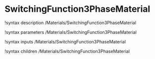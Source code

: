 <!-- MOOSE Documentation Stub: Remove this when content is added. -->

# SwitchingFunction3PhaseMaterial
!syntax description /Materials/SwitchingFunction3PhaseMaterial

!syntax parameters /Materials/SwitchingFunction3PhaseMaterial

!syntax inputs /Materials/SwitchingFunction3PhaseMaterial

!syntax children /Materials/SwitchingFunction3PhaseMaterial
